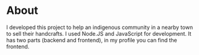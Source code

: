 # About

I developed this project to help an indigenous community in a nearby town to sell their handcrafts. I used Node.JS and JavaScript for development. It has two parts (backend and frontend), in my profile you can find the frontend.
